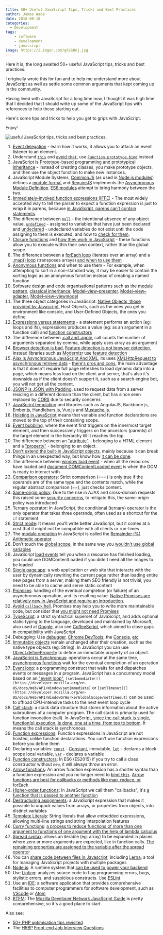 ```yaml
---
title: 50+ Useful JavaScript Tips, Tricks and Best Practices
author: James Wade
date: 2018-09-10
categories:
  - Development
tags:
    - software
    - development
    - javascript
image: https://i.imgur.com/gFESUnj.jpg
---
```


Here it is, the long awaited 50+ useful JavaScript tips, tricks and best practices.

I originally wrote this for fun and to help me understand more about JavaScript as well as settle some common arguments that kept coming up in the community.

Having lived with JavaScript for a long time now, I thought it was high time that I decided that I should write up some of the JavaScript tips with references to help those starting out.

Here's some tips and tricks to help you get to grips with JavaScript.

Enjoy!

<!--more-->

![useful JavaScript tips, tricks and best practices.](https://i.imgur.com/gFESUnj.jpg)

1. [Event delegation](https://learn.jquery.com/events/event-delegation/) - learn how it works, it allows you to attach an event listener to an element.
2. Understand [`this`](https://developer.mozilla.org/en-US/docs/Web/JavaScript/Reference/Operators/this) and [avoid `that`](https://www.smashingmagazine.com/2014/01/understanding-javascript-function-prototype-bind/), use [`Function.prototype.bind`](http://lucybain.com/blog/2014/function-prototype-bind/) instead.
3. JavaScript is [Prototype-based programming](https://en.wikipedia.org/wiki/Prototype-based_programming) and [prototypical inheritance](http://crockford.com/javascript/prototypal.html) - instead of creating classes, you make prototype objects, and then use the object function to make new instances.
4. JavaScript Module Systems, [CommonJS](http://www.commonjs.org/) (as used in [Node.js modules](https://nodejs.org/api/modules.html)) defines a [module format](http://wiki.commonjs.org/wiki/Modules/1.1.1) and [RequireJS]() implements the [Asynchronous Module Definition](https://github.com/amdjs/amdjs-api/blob/master/AMD.md). [ES6 modules](http://2ality.com/2014/09/es6-modules-final.html) attempt to bring harmony between the two.
5. [Immediately-invoked function expressions (IFFE)](https://en.wikipedia.org/wiki/Immediately-invoked_function_expression) - The most widely accepted way to tell the parser to expect a function expression is just to wrap it in parens, because [in JavaScript, parens can’t contain statements](http://benalman.com/news/2010/11/immediately-invoked-function-expression/).
6. The difference between [`null`](https://developer.mozilla.org/en-US/docs/Web/JavaScript/Reference/Global_Objects/null) - the intentional absence of any object value, [`undefined`](https://developer.mozilla.org/en-US/docs/Glossary/Undefined) - assigned to variables that have just been declared and [undeclared](https://developer.mozilla.org/en-US/docs/Web/JavaScript/Reference/Statements/var) - undeclared variables do not exist until the code assigning to them is executed, and how to [check for them](http://lucybain.com/blog/2014/null-undefined-undeclared/).
7. [Closure functions](https://en.wikipedia.org/wiki/Closure_(computer_programming)) and [how they work in JavaScript](https://medium.com/dailyjs/i-never-understood-javascript-closures-9663703368e8) - these functions allow you to execute within their own context, rather than the global scope.
8. The difference between a [forEach loop](https://developer.mozilla.org/en-US/docs/Web/JavaScript/Reference/Global_Objects/Array/forEach) (iterates over an array) and a [.map() loop](https://developer.mozilla.org/en-US/docs/Web/JavaScript/Reference/Global_Objects/Array/map) (transposes arrays) [and when to use them](http://2ality.com/2011/04/iterating-over-arrays-and-objects-in.html)
9. [Anonymous functions](https://en.wikipedia.org/wiki/Anonymous_function) and when to use them - For example, when attempting to sort in a non-standard way, it may be easier to contain the sorting logic as an anonymous function instead of creating a named function
10. Software design and code organisational patterns such as the [module pattern](https://addyosmani.com/resources/essentialjsdesignpatterns/book/#modulepatternjavascript), [classical inheritance](http://crockford.com/javascript/inheritance.html), [Model–view–presenter](https://en.wikipedia.org/wiki/Model%E2%80%93view%E2%80%93presenter), [Model–view–adapter](https://en.wikipedia.org/wiki/Model%E2%80%93view%E2%80%93adapter), [Model–view–viewmodel](https://en.wikipedia.org/wiki/Model%E2%80%93view%E2%80%93viewmodel)
11. The three object categories in JavaScript: [Native Objects, those provided by Javascript](https://developer.mozilla.org/en-US/docs/Web/JavaScript/Reference/Global_Objects), Host Objects, such as the ones you get in environment like console, and User-Defined Objects, the ones you define
12. [Expressions versus statements](http://2ality.com/2012/09/expressions-vs-statements.html) - a statement performs an action (eg: loops and ifs), expressions produces a value (eg: as an argument in a function call) and [function constructors](https://developer.mozilla.org/en-US/docs/Web/JavaScript/Reference/Global_Objects/Function) 
13. The difference between [.call and .apply](https://odetocode.com/blogs/scott/archive/2007/07/04/function-apply-and-function-call-in-javascript.aspx), call counts the number of arguments separated by comma, while apply uses array as an argument
14. [Browser detection is bad](https://css-tricks.com/browser-detection-is-bad/), [Feature detection is not browser detection](https://humanwhocodes.com/blog/2009/12/29/feature-detection-is-not-browser-detection/), instead libraries such as [Modernizr](https://en.wikipedia.org/wiki/Modernizr) use [feature detection](https://en.wikipedia.org/wiki/Feature_detection_(web_development))
15. [Ajax is Asynchronous JavaScript And XML](https://en.wikipedia.org/wiki/Ajax_(programming)), its uses [XMLHttpRequest to asynchronous retrieve data](http://adaptivepath.org/ideas/ajax-new-approach-web-applications/) - [there's pros and cons](https://dzone.com/articles/pros-and-cons-of-ajax), the main advantage is that it doesn't require full page refreshes to load dynamic data into a page, which means less load on the client and server, that's also it's downside as if the client doesn't support it, such as a search engine bot, you will not get all the content.
16. [JSONP is JSON with Padding](https://en.wikipedia.org/wiki/JSONP), used to request data from a server residing in a different domain than the client, but has since seen replaced by [CORS](https://en.wikipedia.org/wiki/Cross-origin_resource_sharing) due to security concerns
17. [JavaScript templating](https://en.wikipedia.org/wiki/JavaScript_templating) and libraries such as AngularJS, Backbone.js, Ember.js, Handlebars.js, Vue.js and [Mustache.js](https://web.archive.org/web/20130513103343/http://iviewsource.com/codingtutorials/introduction-to-javascript-templating-with-mustache-js/).
18. [Hoisting in JavaScript](https://developer.mozilla.org/en-US/docs/Glossary/Hoisting) means that variable and function declarations are moved to the top of their containing scope.
19. [Event bubbling](https://en.wikipedia.org/wiki/Event_bubbling), where the event first triggers on the innermost target element, and then successively triggers on the ancestors (parents) of the target element in the hierarchy till it reaches the top.
20. The difference between an ["attribute"](https://en.wikipedia.org/wiki/HTML_attribute) - belonging to a HTML element and a ["property"](https://developer.mozilla.org/en-US/docs/Web/JavaScript/Reference/Operators/Property_accessors) - belonging to an object.
21. [Don't extend the built-in JavaScript objects](http://perfectionkills.com/extending-native-builtins/), mainly because it can break things in an unexpected way, but know how [it can be done](http://htmlcssjavascript.com/javascript/interviewing-with-me-heres-an-easter-egg-ill-ask-you-this-javascript-question-during-the-interview/).
22. The difference between [window load event](https://developer.mozilla.org/en-US/docs/Web/Events/load) - when all the resources have loaded and [document DOMContentLoaded event](https://developer.mozilla.org/en-US/docs/Web/Events/DOMContentLoaded) is when the DOM is ready to interact with
23. [Comparison operators](https://developer.mozilla.org/en-US/docs/Web/JavaScript/Reference/Operators/Comparison_Operators): Strict comparison (===) is only true if the operands are of the same type and the contents match, while the regular abstract comparison (==), just checks content.
24. [Same-origin policy](https://en.wikipedia.org/wiki/Same-origin_policy): Due to the rise in AJAX and cross-domain requests this raised some [security concerns](https://www.w3.org/2001/tag/2011/02/security-web.html), to mitigate this, the same-origin policy was introduced
25. [Ternary operator](https://en.wikipedia.org/wiki/Ternary_operation): In JavaScript, the [conditional (ternary) operator](https://developer.mozilla.org/en-US/docs/Web/JavaScript/Reference/Operators/Conditional_Operator) is the only operator that takes three operands, often used as a shortcut for the `if` statement
26. [Strict mode](https://developer.mozilla.org/en-US/docs/Web/JavaScript/Reference/Strict_mode): It means you'll write better JavaScript, but it comes at a cost that it might not be compatible with all clients or run-times
27. The [modulo operation](https://en.wikipedia.org/wiki/Modulo_operation) in JavaScript is called the [Remainder (%) Arithmetic operator](https://developer.mozilla.org/en-US/docs/Web/JavaScript/Reference/Operators/Arithmetic_Operators#Remainder_())
28. Don’t touch the [global scope](https://developer.mozilla.org/en-US/docs/Glossary/global_scope), in the same way you [wouldn't use global variables](http://wiki.c2.com/?GlobalVariablesAreBad)
29. JavaScript [load events](https://developer.mozilla.org/en-US/docs/Web/Events/load) tell you when a resource has finished loading, you could use DOMContentLoaded if you didn't need all the images to be loaded
30. [Single page app](https://en.wikipedia.org/wiki/Single-page_application):  a web application or web site that interacts with the user by dynamically rewriting the current page rather than loading entire new pages from a server, making them SEO friendly is not trivial, you need to be able to cache and serve static content
31. [Promises](https://developer.mozilla.org/en-US/docs/Web/JavaScript/Reference/Global_Objects/Promise): handling of the eventual completion (or failure) of an asynchronous operation, and its resulting value. [Native Promises are relatively new in JavaScript and require an introduction](https://developers.google.com/web/fundamentals/primers/promises).
32. [Avoid `callback` hell](http://callbackhell.com/), Promises may help you to write more maintainable code, but consider that [you might not need Promises](https://blog.objectivedynamics.com/you-might-not-need-promises-5622fe470979)
33. [TypeScript](https://en.wikipedia.org/wiki/TypeScript): a strict syntactical superset of JavaScript, and adds optional static typing to the language, developed and maintained by Microsoft, also used at [Google](http://neugierig.org/software/blog/2018/09/typescript-at-google.html), also see [CoffeeScript](https://en.wikipedia.org/wiki/CoffeeScript), which aimed to close gaps in compatibility with JavaScript
34. Debugging: Use [debugger](https://developer.mozilla.org/en-US/docs/Web/JavaScript/Reference/Statements/debugger), [Chrome DevTools](https://developers.google.com/web/tools/chrome-devtools/javascript/), the [Console](https://developers.google.com/web/tools/chrome-devtools/console/console-write), [etc](https://medium.com/@interdigitizer/5-debugging-tools-every-javascript-programmer-should-know-and-use-38575141689c)
35. [Immutable objects](https://en.wikipedia.org/wiki/Immutable_object) remain unchanged after their creation, such as the native type objects (eg: String). In JavaScript you can use [Object.defineProperty](https://developer.mozilla.org/en-US/docs/Web/JavaScript/Reference/Global_Objects/Object/defineProperty) to define an immutable property of an object.
36. [JavaScript is Synchronous](https://medium.com/@kvosswinkel/is-javascript-synchronous-or-asynchronous-what-the-hell-is-a-promise-7aa9dd8f3bfb): operations occur at the same time, [asynchronous functions](https://developer.mozilla.org/en-US/docs/Web/JavaScript/Reference/Statements/async_function) wait for the eventual completion of an operation 
37. [Event loop](https://en.wikipedia.org/wiki/Event_loop): a programming construct that waits for and dispatches events or messages in a program. JavaScript has a concurrency model based on an ["event loop"](https://developer.mozilla.org/en-US/docs/Web/JavaScript/EventLoop), `[setImmediate()](https://developer.mozilla.org/en-US/docs/Web/API/Window/setImmediate)` or `[setTimeout()](https://developer.mozilla.org/en-US/docs/Web/API/WindowOrWorkerGlobalScope/setTimeout)` can be used to offload CPU-intensive tasks to the next event loop cycle
38. [Call stack](https://en.wikipedia.org/wiki/Call_stack): a stack data structure that stores information about the active subroutines of a computer program. The call stack is primarily used for function invocation (call). In JavaScript, [since the call stack is single, function(s) execution, is done, one at a time, from top to bottom](https://medium.freecodecamp.org/understanding-the-javascript-call-stack-861e41ae61d4). It means the call stack is synchronous.
39. [Function expressions](https://developer.mozilla.org/en-US/docs/web/JavaScript/Reference/Operators/function): Function expressions in JavaScript are not hoisted, unlike function declarations. You can't use function expressions before you define them
40. Declaring variables: [`const`](https://developer.mozilla.org/en-US/docs/Web/JavaScript/Reference/Statements/const) - [Constant](https://en.wikipedia.org/wiki/Constant_(computer_programming)), immutable, [`let`](https://developer.mozilla.org/en-US/docs/Web/JavaScript/Reference/Statements/let) - declares a block scope local variable, [`var`](https://developer.mozilla.org/en-US/docs/Web/JavaScript/Reference/Statements/var) - declares a variable
41. [Function constructors](https://medium.com/javascript-scene/javascript-factory-functions-vs-constructor-functions-vs-classes-2f22ceddf33e): In ES6 (ES2015) if you try to call a class constructor without `new`, it will always throw an error.
42. [Arrow functions](https://developer.mozilla.org/en-US/docs/Web/JavaScript/Reference/Functions/Arrow_functions): An arrow function expression has a shorter syntax than a function expression and you no longer need to [bind `this`](https://medium.freecodecamp.org/when-and-why-you-should-use-es6-arrow-functions-and-when-you-shouldnt-3d851d7f0b26). [Arrow functions are best for callbacks or methods like map, reduce, or forEach](https://medium.com/tfogo/advantages-and-pitfalls-of-arrow-functions-a16f0835799e).
43. [Higher-order functions](https://en.wikipedia.org/wiki/Higher-order_function): In JavaScript we call them "callbacks", it's [a function that is passed to another function](http://javascriptissexy.com/understand-javascript-callback-functions-and-use-them/)
44. [Destructuring assignments](https://developer.mozilla.org/en-US/docs/Web/JavaScript/Reference/Operators/Destructuring_assignment): a JavaScript expression that makes it possible to unpack values from arrays, or properties from objects, into distinct variables
45. [Template Literals](https://developer.mozilla.org/en-US/docs/Web/JavaScript/Reference/Template_literals): String literals that allow embedded expressions, allowing multi-line strings and string interpolation features
46. [Curry functions](https://en.wikipedia.org/wiki/Currying): [a process to reduce functions of more than one argument to functions of one argument with the help of lambda calculus](https://blog.benestudio.co/currying-in-javascript-es6-540d2ad09400)
47. [Spread syntax](https://developer.mozilla.org/en-US/docs/Web/JavaScript/Reference/Operators/Spread_syntax): allows an iterable (eg: array) to be expanded in places where zero or more arguments are expected, like in function calls. [The remaining properties are assigned to the variable after the spread operator](https://davidwalsh.name/spread-operator)
48. You can [share code between files in Javascript](https://hackernoon.com/5-practical-ways-to-share-code-from-npm-to-lerna-and-bit-732f2a4db512), including [Lerna](https://lernajs.io/), a tool for managing JavaScript projects with multiple packages
49. [Node.js](https://en.wikipedia.org/wiki/Node.js): A runtime system that [can be used to power your backend](https://www.netguru.co/blog/use-node-js-backend)
50. Use [Linting](https://en.wikipedia.org/wiki/Lint_(software)): analyzes source code to flag programming errors, bugs, stylistic errors, and suspicious constructs. Use [ESLint](https://medium.com/the-node-js-collection/why-and-how-to-use-eslint-in-your-project-742d0bc61ed7)
51. Use an [IDE](https://en.wikipedia.org/wiki/Integrated_development_environment): a software application that provides comprehensive facilities to computer programmers for software development, such as [VScode](https://code.visualstudio.com/) or [Atom](https://atom.io/)
52. [RTFM](http://en.wikipedia.org/wiki/RTFM): The [Mozilla Developer Network JavaScript Guide](https://developer.mozilla.org/bm/docs/Web/JavaScript/Guide) is pretty comprehensive, so it's a good place to start.

Also see:
- [50+ PHP optimisation tips revisited](/50-php-optimisation-tips-revisited/)
- The [H5BP](https://github.com/h5bp) [Front-end Job Interview Questions](https://h5bp.github.io/Front-end-Developer-Interview-Questions/#js-questions)
